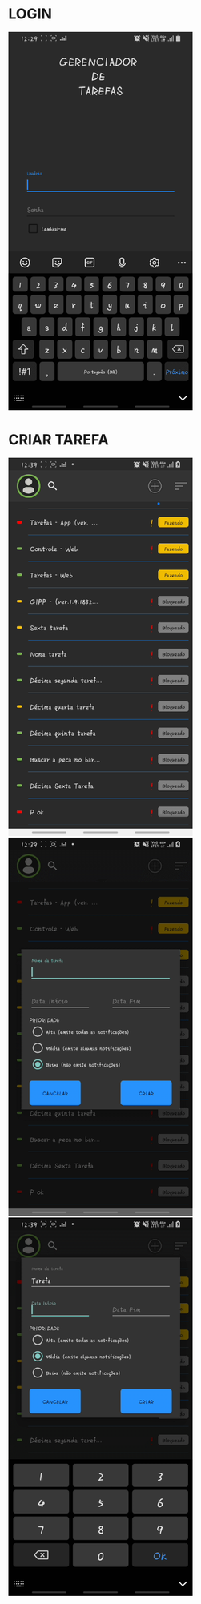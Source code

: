 # LOGIN
![](app/gifs/login.gif)
# CRIAR TAREFA
![](app/gifs/task_create1.gif)![](app/gifs/task_create2.gif)![](app/gifs/task_create3.gif)